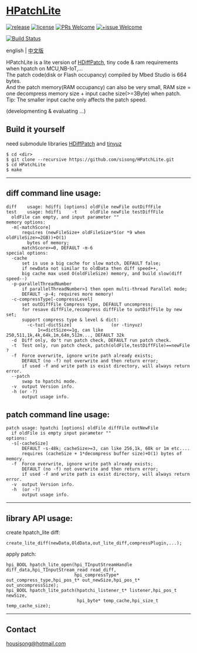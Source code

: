 # [HPatchLite](https://github.com/sisong/HPatchLite)
[![release](https://img.shields.io/badge/release-v0.2.0-blue.svg)](https://github.com/sisong/HPatchLite/releases) 
[![license](https://img.shields.io/badge/license-MIT-blue.svg)](https://github.com/sisong/HPatchLite/blob/master/LICENSE) 
[![PRs Welcome](https://img.shields.io/badge/PRs-welcome-blue.svg)](https://github.com/sisong/HPatchLite/pulls)
[![+issue Welcome](https://img.shields.io/github/issues-raw/sisong/HPatchLite?color=green&label=%2Bissue%20welcome)](https://github.com/sisong/HPatchLite/issues)   

[![Build Status](https://github.com/sisong/HPatchLite/workflows/ci/badge.svg?branch=master)](https://github.com/sisong/HPatchLite/actions?query=workflow%3Aci+branch%3Amaster)   

 english | [中文版](README_cn.md)   

HPatchLite is a lite version of [HDiffPatch](https://github.com/sisong/HDiffPatch), tiny code & ram requirements when hpatch on MCU,NB-IoT,...   
The patch code(disk or Flash occupancy) compiled by Mbed Studio is 664 bytes.    
And the patch memory(RAM occupancy) can also be very small, RAM size = one decompress memory size + input cache size(>=3Byte) when patch. Tip: The smaller input cache only affects the patch speed.   

(developmenting & evaluating ...)

## Build it yourself
need submodule libraries [HDiffPatch](https://github.com/sisong/HDiffPatch) and [tinyuz](https://github.com/sisong/tinyuz)
```
$ cd <dir>
$ git clone --recursive https://github.com/sisong/HPatchLite.git
$ cd HPatchLite
$ make
```

---
## **diff** command line usage:  
```
diff    usage: hdiffi [options] oldFile newFile outDiffFile
test    usage: hdiffi    -t     oldFile newFile testDiffFile
  oldFile can empty, and input parameter ""
memory options:
  -m[-matchScore]
      requires (newFileSize+ oldFileSize*5(or *9 when oldFileSize>=2GB))+O(1)
        bytes of memory;
      matchScore>=0, DEFAULT -m-6
special options:
  -cache
      set is use a big cache for slow match, DEFAULT false;
      if newData not similar to oldData then diff speed++,
      big cache max used O(oldFileSize) memory, and build slow(diff speed--)
  -p-parallelThreadNumber
      if parallelThreadNumber>1 then open multi-thread Parallel mode;
      DEFAULT -p-4; requires more memory!
  -c-compressType[-compressLevel]
      set outDiffFile Compress type, DEFAULT uncompress;
      for resave diffFile,recompress diffFile to outDiffFile by new set;
      support compress type & level & dict:
        -c-tuz[-dictSize]               (or -tinyuz)
            1<=dictSize<=1g, can like 250,511,1k,4k,64k,1m,64m,512m..., DEFAULT 32k
  -d  Diff only, do't run patch check, DEFAULT run patch check.
  -t  Test only, run patch check, patch(oldFile,testDiffFile)==newFile ?
  -f  Force overwrite, ignore write path already exists;
      DEFAULT (no -f) not overwrite and then return error;
      if used -f and write path is exist directory, will always return error.
  --patch
      swap to hpatchi mode.
  -v  output Version info.
  -h (or -?)
      output usage info.
```

## **patch** command line usage:  
```
patch usage: hpatchi [options] oldFile diffFile outNewFile
  if oldFile is empty input parameter ""
options:
  -s[-cacheSize]
      DEFAULT -s-48k; cacheSize>=3, can like 256,1k, 60k or 1m etc....
      requires (cacheSize + 1*decompress buffer size)+O(1) bytes of memory.
  -f  Force overwrite, ignore write path already exists;
      DEFAULT (no -f) not overwrite and then return error;
      if used -f and write path is exist directory, will always return error.
  -v  output Version info.
  -h  (or -?)
      output usage info.
```

---
## library API usage:
create hpatch_lite diff:
```
create_lite_diff(newData,OldData,out_lite_diff,compressPlugin,...);
```
apply patch:
```
hpi_BOOL hpatch_lite_open(hpi_TInputStreamHandle diff_data,hpi_TInputStream_read read_diff,
                          hpi_compressType* out_compress_type,hpi_pos_t* out_newSize,hpi_pos_t* out_uncompressSize);
hpi_BOOL hpatch_lite_patch(hpatchi_listener_t* listener,hpi_pos_t newSize,
                           hpi_byte* temp_cache,hpi_size_t temp_cache_size);
```

---
## Contact
housisong@hotmail.com  